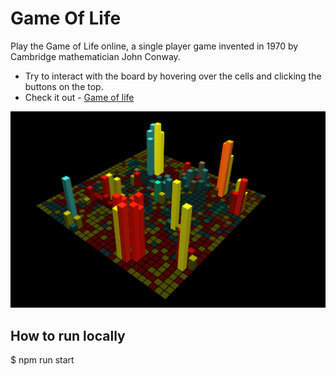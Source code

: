 # Game Of Life
Play the Game of Life online, a single player game invented in 1970 by Cambridge mathematician John Conway.
 - Try to interact with the board by hovering over the cells and clicking the buttons on the top.
 - Check it out - [Game of life](https://nemo9439.github.io/game-of-life/)

![The included sample scene](/Documentation/game-of-life.png)

## How to run locally
$ npm run start
